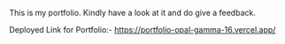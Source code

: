 This is my portfolio. Kindly have a look at it and do give a feedback.


Deployed Link for Portfolio:-  https://portfolio-opal-gamma-16.vercel.app/
